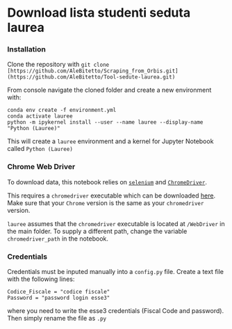 # Download lista studenti seduta laurea

### Installation

Clone the repository with
`git clone [https://github.com/AleBitetto/Scraping_from_Orbis.git](https://github.com/AleBitetto/Tool-sedute-laurea.git)`

From console navigate the cloned folder and create a new environment with:
```
conda env create -f environment.yml
conda activate lauree
python -m ipykernel install --user --name lauree --display-name "Python (Lauree)"
```
This will create a `lauree` environment and a kernel for Jupyter Notebook called `Python (Lauree)`



### Chrome Web Driver

To download data, this notebook relies on [`selenium`](https://selenium-python.readthedocs.io/) and [`ChromeDriver`](https://chromedriver.chromium.org/).

This requires a `chromedriver` executable which can be downloaded [here](https://chromedriver.chromium.org/downloads). Make sure that your `Chrome` version is the same as your `chromedriver` version.

`lauree` assumes that the `chromedriver` executable is located at `/WebDriver` in the main folder. To supply a different path, change the variable `chromedriver_path` in the notebook.

### Credentials

Credentials must be inputed manually into a `config.py` file. Create a text file with the following lines:
```
Codice_Fiscale = "codice fiscale"
Password = "password login esse3"
```
where you need to write the esse3 credentials (Fiscal Code and password). Then simply rename the file as `.py`
